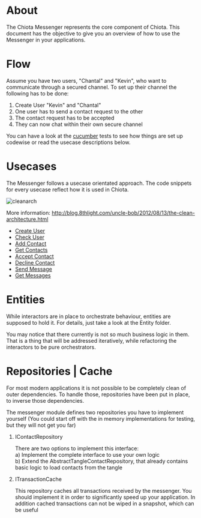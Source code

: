 # About

The Chiota Messenger represents the core component of Chiota. This document has the objective to give you an overview of how to use the Messenger in your applications.

# Flow

Assume you have two users, "Chantal" and "Kevin", who want to communicate through a secured channel. To set up their channel the following has to be done:

1) Create User "Kevin" and "Chantal"
2) One user has to send a contact request to the other
3) The contact request has to be accepted
4) They can now chat within their own secure channel

You can have a look at the [cucumber](https://github.com/PACTCare/Chiota/tree/master/Chiota.Messenger.Cucumber/Features) tests to see how things are set up codewise or read the usecase descriptions below.

# Usecases

The Messenger follows a usecase orientated approach. The code snippets for every usecase reflect how it is used in Chiota.

![cleanarch](http://i.imgur.com/WkBAATy.png)

More information:
http://blog.8thlight.com/uncle-bob/2012/08/13/the-clean-architecture.html

- [Create User](https://github.com/PACTCare/Chiota/tree/master/Chiota.Messenger/Documentation/Usecases/createuser.md)
- [Check User](https://github.com/PACTCare/Chiota/tree/master/Chiota.Messenger/Documentation/Usecases/checkuser.md)
- [Add Contact](https://github.com/PACTCare/Chiota/tree/master/Chiota.Messenger/Documentation/Usecases/addcontact.md)
- [Get Contacts](https://github.com/PACTCare/Chiota/tree/master/Chiota.Messenger/Documentation/Usecases/getcontacts.md)
- [Accept Contact](https://github.com/PACTCare/Chiota/tree/master/Chiota.Messenger/Documentation/Usecases/acceptcontact.md)
- [Decline Contact](https://github.com/PACTCare/Chiota/tree/master/Chiota.Messenger/Documentation//Usecasesdeclinecontact.md)
- [Send Message](https://github.com/PACTCare/Chiota/tree/master/Chiota.Messenger/Documentation/Usecases/sendmessage.md)
- [Get Messages](https://github.com/PACTCare/Chiota/tree/master/Chiota.Messenger/Documentation/Usecases/getmessages.md)

# Entities

While interactors are in place to orchestrate behaviour, entities are supposed to hold it. For details, just take a look at the Entity folder. 

You may notice that there currently is not so much business logic in them. That is a thing that will be addressed iteratively, while refactoring the interactors to be pure orchestrators.

# Repositories | Cache

For most modern applications it is not possible to be completely clean of outer dependencies. To handle those, repositories have been put in place, to inverse those dependencies.

The messenger module defines two repositories you have to implement yourself (You could start off with the in memory implementations for testing, but they will not get you far)

1) IContactRepository
    
    There are two options to implement this interface:<br>
    a) Implement the complete interface to use your own logic<br>
    b) Extend the AbstractTangleContactRepository, that already contains basic logic to load contacts from the tangle

2) ITransactionCache

    This repository caches all transactions received by the messenger. You should implement it in order to significantly speed up your application. In addition cached transactions can not be wiped in a snapshot, which can be useful